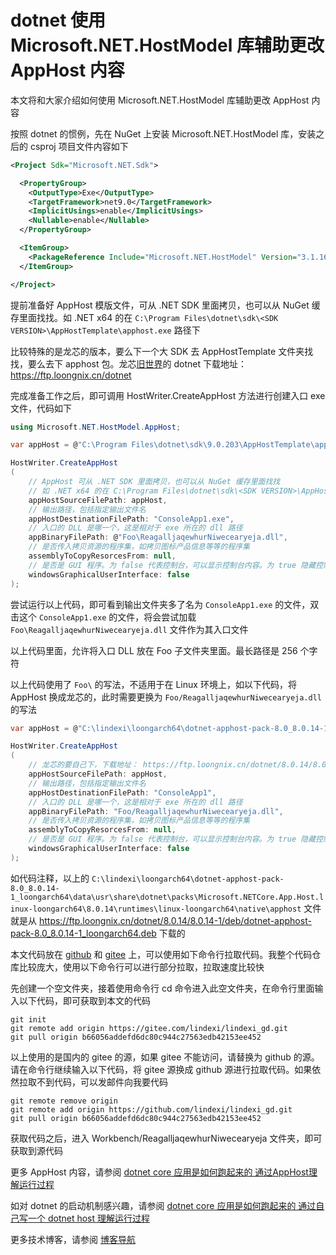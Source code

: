 # dotnet 使用 Microsoft.NET.HostModel 库辅助更改 AppHost 内容

本文将和大家介绍如何使用 Microsoft.NET.HostModel 库辅助更改 AppHost 内容

<!--more-->
<!-- CreateTime:2025/05/27 07:07:29 -->

<!-- 发布 -->
<!-- 博客 -->

按照 dotnet 的惯例，先在 NuGet 上安装 Microsoft.NET.HostModel 库，安装之后的 csproj 项目文件内容如下

```xml
<Project Sdk="Microsoft.NET.Sdk">

  <PropertyGroup>
    <OutputType>Exe</OutputType>
    <TargetFramework>net9.0</TargetFramework>
    <ImplicitUsings>enable</ImplicitUsings>
    <Nullable>enable</Nullable>
  </PropertyGroup>

  <ItemGroup>
    <PackageReference Include="Microsoft.NET.HostModel" Version="3.1.16" />
  </ItemGroup>

</Project>
```

提前准备好 AppHost 模版文件，可从 .NET SDK 里面拷贝，也可以从 NuGet 缓存里面找找。如 .NET x64 的在 `C:\Program Files\dotnet\sdk\<SDK VERSION>\AppHostTemplate\apphost.exe` 路径下

比较特殊的是龙芯的版本，要么下一个大 SDK 去 AppHostTemplate 文件夹找找，要么去下 apphost 包。龙芯[旧世界](https://areweloongyet.com/docs/old-and-new-worlds/ )的 dotnet 下载地址： <https://ftp.loongnix.cn/dotnet>

完成准备工作之后，即可调用 HostWriter.CreateAppHost 方法进行创建入口 exe 文件，代码如下

```csharp
using Microsoft.NET.HostModel.AppHost;

var appHost = @"C:\Program Files\dotnet\sdk\9.0.203\AppHostTemplate\apphost.exe";

HostWriter.CreateAppHost
(
    // AppHost 可从 .NET SDK 里面拷贝，也可以从 NuGet 缓存里面找找
    // 如 .NET x64 的在 C:\Program Files\dotnet\sdk\<SDK VERSION>\AppHostTemplate\apphost.exe
    appHostSourceFilePath: appHost,
    // 输出路径，包括指定输出文件名
    appHostDestinationFilePath: "ConsoleApp1.exe",
    // 入口的 DLL 是哪一个，这是相对于 exe 所在的 dll 路径
    appBinaryFilePath: @"Foo\ReagalljaqewhurNiwecearyeja.dll",
    // 是否传入拷贝资源的程序集，如拷贝图标产品信息等等的程序集
    assemblyToCopyResorcesFrom: null,
    // 是否是 GUI 程序。为 false 代表控制台，可以显示控制台内容。为 true 隐藏控制台，为传统的桌面应用程序，如 WinForms 或 WPF 应用
    windowsGraphicalUserInterface: false
);
```

尝试运行以上代码，即可看到输出文件夹多了名为 `ConsoleApp1.exe` 的文件，双击这个 `ConsoleApp1.exe` 的文件，将会尝试加载 `Foo\ReagalljaqewhurNiwecearyeja.dll` 文件作为其入口文件

以上代码里面，允许将入口 DLL 放在 Foo 子文件夹里面。最长路径是 256 个字符

以上代码使用了 `Foo\` 的写法，不适用于在 Linux 环境上，如以下代码，将 AppHost 换成龙芯的，此时需要更换为 `Foo/ReagalljaqewhurNiwecearyeja.dll` 的写法

```csharp
var appHost = @"C:\lindexi\loongarch64\dotnet-apphost-pack-8.0_8.0.14-1_loongarch64\data\usr\share\dotnet\packs\Microsoft.NETCore.App.Host.linux-loongarch64\8.0.14\runtimes\linux-loongarch64\native\apphost";

HostWriter.CreateAppHost
(
    // 龙芯的要自己下，下载地址： https://ftp.loongnix.cn/dotnet/8.0.14/8.0.14-1/deb/dotnet-apphost-pack-8.0_8.0.14-1_loongarch64.deb
    appHostSourceFilePath: appHost,
    // 输出路径，包括指定输出文件名
    appHostDestinationFilePath: "ConsoleApp1",
    // 入口的 DLL 是哪一个，这是相对于 exe 所在的 dll 路径
    appBinaryFilePath: "Foo/ReagalljaqewhurNiwecearyeja.dll",
    // 是否传入拷贝资源的程序集，如拷贝图标产品信息等等的程序集
    assemblyToCopyResorcesFrom: null,
    // 是否是 GUI 程序。为 false 代表控制台，可以显示控制台内容。为 true 隐藏控制台，为传统的桌面应用程序，如 WinForms 或 WPF 应用
    windowsGraphicalUserInterface: false
);
```

如代码注释，以上的 `C:\lindexi\loongarch64\dotnet-apphost-pack-8.0_8.0.14-1_loongarch64\data\usr\share\dotnet\packs\Microsoft.NETCore.App.Host.linux-loongarch64\8.0.14\runtimes\linux-loongarch64\native\apphost` 文件就是从 https://ftp.loongnix.cn/dotnet/8.0.14/8.0.14-1/deb/dotnet-apphost-pack-8.0_8.0.14-1_loongarch64.deb 下载的

本文代码放在 [github](https://github.com/lindexi/lindexi_gd/tree/b66056addefd6dc80c944c27563edb42153ee452/Workbench/ReagalljaqewhurNiwecearyeja) 和 [gitee](https://gitee.com/lindexi/lindexi_gd/blob/b66056addefd6dc80c944c27563edb42153ee452/Workbench/ReagalljaqewhurNiwecearyeja) 上，可以使用如下命令行拉取代码。我整个代码仓库比较庞大，使用以下命令行可以进行部分拉取，拉取速度比较快

先创建一个空文件夹，接着使用命令行 cd 命令进入此空文件夹，在命令行里面输入以下代码，即可获取到本文的代码

```
git init
git remote add origin https://gitee.com/lindexi/lindexi_gd.git
git pull origin b66056addefd6dc80c944c27563edb42153ee452
```

以上使用的是国内的 gitee 的源，如果 gitee 不能访问，请替换为 github 的源。请在命令行继续输入以下代码，将 gitee 源换成 github 源进行拉取代码。如果依然拉取不到代码，可以发邮件向我要代码

```
git remote remove origin
git remote add origin https://github.com/lindexi/lindexi_gd.git
git pull origin b66056addefd6dc80c944c27563edb42153ee452
```

获取代码之后，进入 Workbench/ReagalljaqewhurNiwecearyeja 文件夹，即可获取到源代码

更多 AppHost 内容，请参阅 [dotnet core 应用是如何跑起来的 通过AppHost理解运行过程](https://blog.lindexi.com/post/dotnet-core-%E5%BA%94%E7%94%A8%E6%98%AF%E5%A6%82%E4%BD%95%E8%B7%91%E8%B5%B7%E6%9D%A5%E7%9A%84-%E9%80%9A%E8%BF%87AppHost%E7%90%86%E8%A7%A3%E8%BF%90%E8%A1%8C%E8%BF%87%E7%A8%8B.html )

如对 dotnet 的启动机制感兴趣，请参阅 [dotnet core 应用是如何跑起来的 通过自己写一个 dotnet host 理解运行过程](https://blog.lindexi.com/post/dotnet-core-%E5%BA%94%E7%94%A8%E6%98%AF%E5%A6%82%E4%BD%95%E8%B7%91%E8%B5%B7%E6%9D%A5%E7%9A%84-%E9%80%9A%E8%BF%87%E8%87%AA%E5%B7%B1%E5%86%99%E4%B8%80%E4%B8%AA-dotnet-host-%E7%90%86%E8%A7%A3%E8%BF%90%E8%A1%8C%E8%BF%87%E7%A8%8B.html )

更多技术博客，请参阅 [博客导航](https://blog.lindexi.com/post/%E5%8D%9A%E5%AE%A2%E5%AF%BC%E8%88%AA.html )